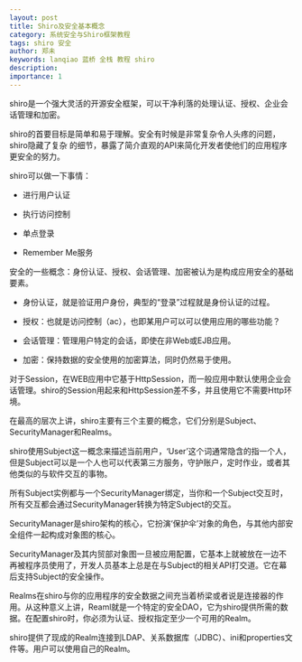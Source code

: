 ```yaml
---
layout: post
title: Shiro及安全基本概念
category: 系统安全与Shiro框架教程
tags: shiro 安全
author: 郑未
keywords: lanqiao 蓝桥 全栈 教程 shiro 
description: 
importance: 1
---
```


shiro是一个强大灵活的开源安全框架，可以干净利落的处理认证、授权、企业会话管理和加密。

shiro的首要目标是简单和易于理解。安全有时候是非常复杂令人头疼的问题，shiro隐藏了复杂
的细节，暴露了简介直观的API来简化开发者使他们的应用程序更安全的努力。

 

shiro可以做一下事情：

- 进行用户认证

- 执行访问控制

- 单点登录

- Remember Me服务

 

安全的一些概念：身份认证、授权、会话管理、加密被认为是构成应用安全的基础要素。

- 身份认证，就是验证用户身份，典型的“登录”过程就是身份认证的过程。

- 授权：也就是访问控制（ac），也即某用户可以可以使用应用的哪些功能？

- 会话管理：管理用户特定的会话，即使在非Web或EJB应用。

- 加密：保持数据的安全使用的加密算法，同时仍然易于使用。

对于Session，在WEB应用中它基于HttpSession，而一般应用中默认使用企业会话管理。shiro的Session用起来和HttpSession差不多，并且使用它不需要Http环境。

在最高的层次上讲，shiro主要有三个主要的概念，它们分别是Subject、SecurityManager和Realms。

shiro使用Subject这一概念来描述当前用户，‘User’这个词通常隐含的指一个人，但是Subject可以是一个人也可以代表第三方服务，守护账户，定时作业，或者其他类似的与软件交互的事物。

所有Subject实例都与一个SecurityManager绑定，当你和一个Subject交互时，所有交互都会通过SecurityManager转换为特定Subject的交互。

SecurityManager是shiro架构的核心，它扮演‘保护伞’对象的角色，与其他内部安全组件一起构成对象图的核心。

SecurityManager及其内贸部对象图一旦被应用配置，它基本上就被放在一边不再被程序员使用了，开发人员基本上总是在与Subject的相关API打交道。它在幕后支持Subject的安全操作。

Realms在shiro与你的应用程序的安全数据之间充当着桥梁或者说是连接器的作用。从这种意义上讲，Reaml就是一个特定的安全DAO，它为shiro提供所需的数据。在配置shiro时，你必须为认证、授权指定至少一个可用的Realm。

shiro提供了现成的Realm连接到LDAP、关系数据库（JDBC）、ini和properties文件等。用户可以使用自己的Realm。
